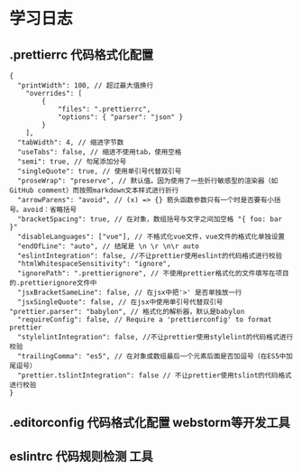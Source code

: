 # 学习日志
## .prettierrc 代码格式化配置
    {
      "printWidth": 100, // 超过最大值换行 
        "overrides": [
            {
                "files": ".prettierrc",
                "options": { "parser": "json" }
            }
        ],
      "tabWidth": 4, // 缩进字节数 
      "useTabs": false, // 缩进不使用tab，使用空格 
      "semi": true, // 句尾添加分号 
      "singleQuote": true, // 使用单引号代替双引号 
      "proseWrap": "preserve", // 默认值。因为使用了一些折行敏感型的渲染器（如GitHub comment）而按照markdown文本样式进行折行 
      "arrowParens": "avoid", // (x) => {} 箭头函数参数只有一个时是否要有小括号。avoid：省略括号 
      "bracketSpacing": true, // 在对象，数组括号与文字之间加空格 "{ foo: bar }" 
      "disableLanguages": ["vue"], // 不格式化vue文件，vue文件的格式化单独设置 
      "endOfLine": "auto", // 结尾是 \n \r \n\r auto
      "eslintIntegration": false, //不让prettier使用eslint的代码格式进行校验 
      "htmlWhitespaceSensitivity": "ignore",
      "ignorePath": ".prettierignore", // 不使用prettier格式化的文件填写在项目的.prettierignore文件中  
      "jsxBracketSameLine": false, // 在jsx中把'>' 是否单独放一行
      "jsxSingleQuote": false, // 在jsx中使用单引号代替双引号  "prettier.parser": "babylon", // 格式化的解析器，默认是babylon
      "requireConfig": false, // Require a 'prettierconfig' to format prettier  
      "stylelintIntegration": false, //不让prettier使用stylelint的代码格式进行校验  
      "trailingComma": "es5", // 在对象或数组最后一个元素后面是否加逗号（在ES5中加尾逗号）
      "prettier.tslintIntegration": false // 不让prettier使用tslint的代码格式进行校验
    }

## .editorconfig 代码格式化配置 webstorm等开发工具
## eslintrc 代码规则检测 工具
